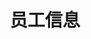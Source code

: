 ---
title: "员工信息"
draft: false
# page title background image
# bg_image: "images/backgrounds/page-title.jpg"
# meta description
description : ""
pagenumber: ""
---